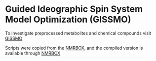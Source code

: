 # Guided Ideographic Spin System Model Optimization (GISSMO)

To investigate preprocessed metabolites and chemical compounds visit [GISSMO](https://gissmo.bmrb.io/)

Scripts were copied from the [NMRBOX](https://nmrbox.nmrhub.org/), and the compiled version is available through [NMRBOX](https://nmrbox.nmrhub.org/)

